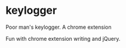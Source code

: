 keylogger
=========

Poor man's keylogger. A chrome extension

Fun with chrome extension writing and jQuery. 
